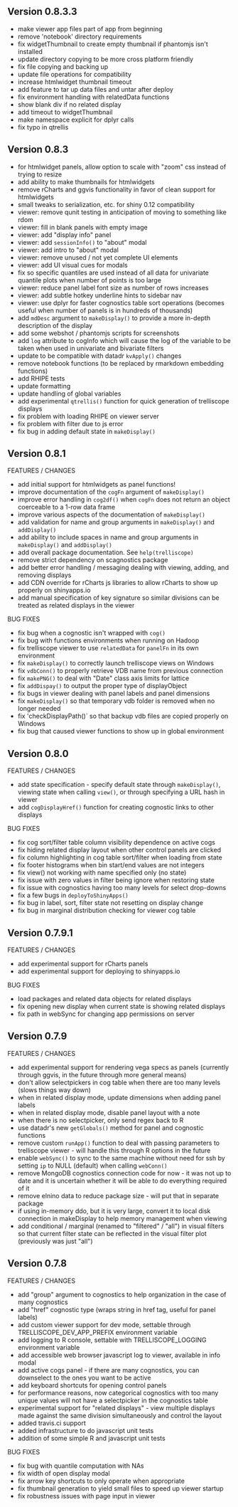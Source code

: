 Version 0.8.3.3
---------------------------------------------------------------------

- make viewer app files part of app from beginning
- remove 'notebook' directory requirements
- fix widgetThumbnail to create empty thumbnail if phantomjs isn't installed
- update directory copying to be more cross platform friendly
- fix file copying and backing up
- update file operations for compatibility
- increase htmlwidget thumbnail timeout
- add feature to tar up data files and untar after deploy
- fix environment handling with relatedData functions
- show blank div if no related display
- add timeout to widgetThumbnail
- make namespace explicit for dplyr calls
- fix typo in qtrellis

Version 0.8.3
---------------------------------------------------------------------

- for htmlwidget panels, allow option to scale with "zoom" css instead of trying to resize
- add ability to make thumbnails for htmlwidgets
- remove rCharts and ggvis functionality in favor of clean support for htmlwidgets
- small tweaks to serialization, etc. for shiny 0.12 compatibility
- viewer: remove qunit testing in anticipation of moving to something like rdom
- viewer: fill in blank panels with empty image
- viewer: add "display info" panel
- viewer: add `sessionInfo()` to "about" modal
- viewer: add intro to "about" modal
- viewer: remove unused / not yet complete UI elements
- viewer: add UI visual cues for modals
- fix so specific quantiles are used instead of all data for univariate quantile plots when number of points is too large
- viewer: reduce panel label font size as number of rows increases
- viewer: add subtle hotkey underline hints to sidebar nav
- viewer: use dplyr for faster cognostics table sort operations (becomes useful when number of panels is in hundreds of thousands)
- add `mdDesc` argument to `makeDisplay()` to provide a more in-depth description of the display
- add some webshot / phantomjs scripts for screenshots
- add `log` attribute to cogInfo which will cause the log of the variable to be taken when used in univariate and bivariate filters
- update to be compatible with datadr `kvApply()` changes
- remove notebook functions (to be replaced by rmarkdown embedding functions)
- add RHIPE tests
- update formatting
- update handling of global variables
- add experimental `qtrellis()` function for quick generation of trelliscope displays
- fix problem with loading RHIPE on viewer server
- fix problem with filter due to js error
- fix bug in adding default state in `makeDisplay()`

Version 0.8.1
---------------------------------------------------------------------

FEATURES / CHANGES

- add initial support for htmlwidgets as panel functions!
- improve documentation of the `cogFn` argument of `makeDisplay()`
- improve error handling in `cog2df()` when `cogFn` does not return an object coerceable to a 1-row data frame
- improve various aspects of the documentation of `makeDisplay()`
- add validation for name and group arguments in `makeDisplay()` and `addDisplay()`
- add ability to include spaces in name and group arguments in `makeDisplay()` and `addDisplay()`
- add overall package documentation.  See `help(trelliscope)`
- remove strict dependency on scagnostics package
- add better error handling / messaging dealing with viewing, adding, and removing displays
- add CDN override for rCharts js libraries to allow rCharts to show up properly on shinyapps.io
- add manual specification of key signature so similar divisions can be treated as related displays in the viewer

BUG FIXES

- fix bug when a cognostic isn't wrapped with `cog()`
- fix bug with functions environments when running on Hadoop
- fix trelliscope viewer to use `relatedData` for `panelFn` in its own environment
- fix `makeDisplay()` to correctly launch trelliscope views on Windows
- fix `vdbConn()` to properly retrieve VDB name from previous connection
- fix `makePNG()` to deal with "Date" class axis limits for lattice
- fix `addDispay()` to output the proper type of displayObject
- fix bugs in viewer dealing with panel labels and panel dimensions
- fix `makeDisplay()` so that temporary vdb folder is removed when no longer needed
- fix 'checkDisplayPath()` so that backup vdb files are copied properly on Windows
- fix bug that caused viewer functions to show up in global environment

Version 0.8.0
---------------------------------------------------------------------

FEATURES / CHANGES

- add state specification - specify default state through
  `makeDisplay()`, viewing state when calling `view()`, or through
  specifying a URL hash in viewer
- add `cogDisplayHref()` function for creating cognostic links to other
  displays

BUG FIXES

- fix cog sort/filter table column visibility dependence on active cogs
- fix hiding related display layout when other control panels are clicked
- fix column highlighting in cog table sort/filter when loading from state
- fix footer histograms when bin start/end values are not integers
- fix view() not working with name specified only (no state)
- fix issue with zero values in filter being ignore when restoring state
- fix issue with cognostics having too many levels for select drop-downs
- fix a few bugs in `deployToShinyApps()`
- fix bug in label, sort, filter state not resetting on display change
- fix bug in marginal distribution checking for viewer cog table

Version 0.7.9.1
-------------------------------------------------------------------------------

FEATURES / CHANGES

- add experimental support for rCharts panels
- add experimental support for deploying to shinyapps.io

BUG FIXES

- load packages and related data objects for related displays
- fix opening new display when current state is showing related displays
- fix path in webSync for changing app permissions on server


Version 0.7.9
-------------------------------------------------------------------------------

FEATURES / CHANGES

- add experimental support for rendering vega specs as panels (currently
  through ggvis, in the future through more general means)
- don't allow selectpickers in cog table when there are too many levels (slows
  things way down)
- when in related display mode, update dimensions when adding panel labels
- when in related display mode, disable panel layout with a note
- when there is no selectpicker, only send regex back to R
- use datadr's new `getGlobals()` method for panel and cognostic functions
- remove custom `runApp()` function to deal with passing parameters to
  trelliscope viewer - will handle this through R options in the future
- enable `webSync()` to sync to the same machine without need for ssh
  by setting `ip` to NULL (default) when calling `webConn()`
- remove MongoDB cognostics connection code for now - it was not up to date and
  it is uncertain whether it will be able to do everything required of it
- remove elnino data to reduce package size - will put that in separate package
- if using in-memory ddo, but it is very large, convert it to local disk
  connection in makeDisplay to help memory management when viewing
- add conditional / marginal (renamed to "filtered" / "all") in visual filters
  so that current filter state can be reflected in the visual filter plot
  (previously was just "all")

Version 0.7.8
-------------------------------------------------------------------------------

FEATURES / CHANGES

- add "group" argument to cognostics to help organization in the case of many
  cognostics
- add "href" cognostic type (wraps string in href tag, useful for panel labels)
- add custom viewer support for dev mode, settable through
  TRELLISCOPE_DEV_APP_PREFIX environment variable
- add logging to R console, settable with TRELLISCOPE_LOGGING environment
  variable
- add accessible web browser javascript log to viewer, available in info modal
- add active cogs panel - if there are many cognostics, you can downselect to
  the ones you want to be active
- add keyboard shortcuts for opening control panels
- for performance reasons, now categorical cognostics with too many unique
  values will not have a selectpicker in the cognostics table
- experimental support for "related displays" - view multiple displays made
  against the same division simultaneously and control the layout
- added travis.ci support
- added infrastructure to do javascript unit tests
- addition of some simple R and javascript unit tests

BUG FIXES

- fix bug with quantile computation with NAs
- fix width of open display modal
- fix arrow key shortcuts to only operate when appropriate
- fix thumbnail generation to yield small files to speed up viewer startup
- fix robustness issues with page input in viewer


